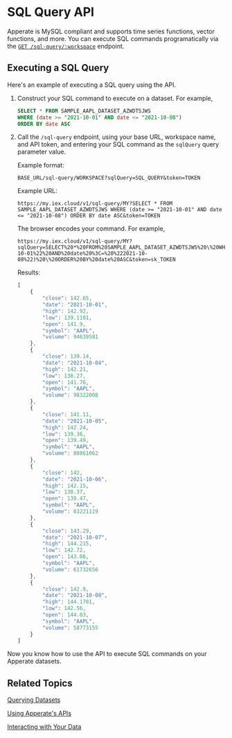 # SQL Query API

Apperate is MySQL compliant and supports time series functions, vector functions, and more. You can execute SQL commands programatically via the [`GET /sql-query/:workspace`](https://iexcloud.io/docs/datasets-api/sql-query-dataset-data) endpoint. 

## Executing a SQL Query

Here's an example of executing a SQL query using the API.

1. Construct your SQL command to execute on a dataset. For example,

    ```sql
    SELECT * FROM SAMPLE_AAPL_DATASET_AZWDTSJWS 
    WHERE (date >= "2021-10-01" AND date <= "2021-10-08")
    ORDER BY date ASC
    ```

1. Call the `/sql-query` endpoint, using your base URL, workspace name, and API token, and entering your SQL command as the `sqlQuery` query parameter value.

    Example format:

    ```
    BASE_URL/sql-query/WORKSPACE?sqlQuery=SQL_QUERY&token=TOKEN
    ```

    Example URL:

    ```
    https://my.iex.cloud/v1/sql-query/MY?SELECT * FROM SAMPLE_AAPL_DATASET_AZWDTSJWS WHERE (date >= "2021-10-01" AND date <= "2021-10-08") ORDER BY date ASC&token=TOKEN
    ```

    The browser encodes your command. For example,

    ```
    https://my.iex.cloud/v1/sql-query/MY?sqlQuery=SELECT%20*%20FROM%20SAMPLE_AAPL_DATASET_AZWDTSJWS%20\%20WHERE%20(date%20%3E=%20%222021-10-01%22%20AND%20date%20%3C=%20%222021-10-08%22)%20\%20ORDER%20BY%20date%20ASC&token=sk_TOKEN
    ```

    Results:

    ```javascript
    [
        {
            "close": 142.65,
            "date": "2021-10-01",
            "high": 142.92,
            "low": 139.1101,
            "open": 141.9,
            "symbol": "AAPL",
            "volume": 94639581
        },
        {
            "close": 139.14,
            "date": "2021-10-04",
            "high": 142.21,
            "low": 138.27,
            "open": 141.76,
            "symbol": "AAPL",
            "volume": 98322008
        },
        {
            "close": 141.11,
            "date": "2021-10-05",
            "high": 142.24,
            "low": 139.36,
            "open": 139.49,
            "symbol": "AAPL",
            "volume": 80861062
        },
        {
            "close": 142,
            "date": "2021-10-06",
            "high": 142.15,
            "low": 138.37,
            "open": 139.47,
            "symbol": "AAPL",
            "volume": 83221119
        },
        {
            "close": 143.29,
            "date": "2021-10-07",
            "high": 144.215,
            "low": 142.72,
            "open": 143.06,
            "symbol": "AAPL",
            "volume": 61732656
        },
        {
            "close": 142.9,
            "date": "2021-10-08",
            "high": 144.1781,
            "low": 142.56,
            "open": 144.03,
            "symbol": "AAPL",
            "volume": 58773155
        }
    ]
    ```

Now you know how to use the API to execute SQL commands on your Apperate datasets.

## Related Topics

[Querying Datasets](./querying-datasets.md)

[Using Apperate's APIs](../apperate-api-basics.md)

[Interacting with Your Data](../../interacting-with-your-data.md)